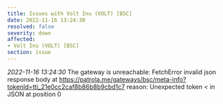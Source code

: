 ```yaml
---
title: Issues with Volt Inu (VOLT) [BSC]
date: 2022-11-16 13:24:30
resolved: false
severity: down
affected:
- Volt Inu (VOLT) [BSC]
section: issue
---
```


*2022-11-16 13:24:30* The gateway is unreachable: FetchError invalid json response body at https://patrola.me/gateways/bsc/meta-info?tokenId=tti_21e0cc2caf8b86b8b9cbd1c7 reason: Unexpected token < in JSON at position 0